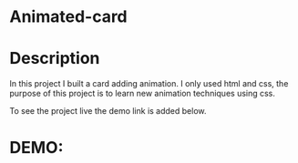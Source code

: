# Animated-card

# Description

In this project I built a card adding animation. I only used html and css, the purpose of this project is to learn new animation techniques using css.

To see the project live the demo link is added below.

# DEMO:
